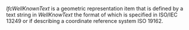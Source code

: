 _IfcWellKnownText_ is a geometric representation item that is defined by a text string in _WellKnowText_ the format of which is specified in  ISO/IEC 13249 or if describing a coordinate reference system ISO 19162.
